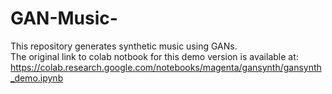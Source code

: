 # GAN-Music-
This repository generates synthetic music using GANs.  
The original link to colab notbook for this demo version is available at: https://colab.research.google.com/notebooks/magenta/gansynth/gansynth_demo.ipynb

